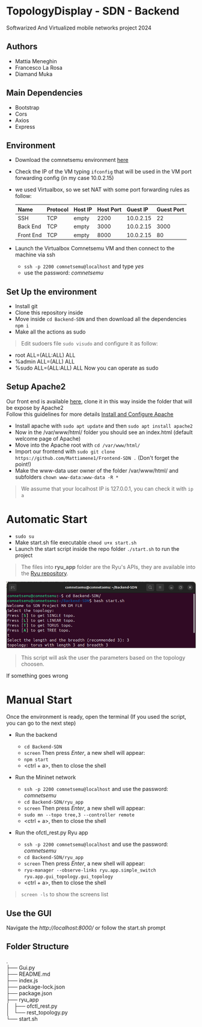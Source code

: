 # TopologyDisplay - SDN - Backend
Softwarized And Virtualized mobile networks project 2024

## Authors
- Mattia Meneghin
- Francesco La Rosa
- Diamand Muka

## Main Dependencies
- Bootstrap
- Cors
- Axios
- Express

## Environment
- Download the comnetsemu environment [here](https://www.granelli-lab.org/researches/relevant-projects/comnetsemu-labs)
- Check the IP of the VM typing ```ifconfig``` that will be used in the VM port forwarding config (in my case 10.0.2.15)
- we used Virtualbox, so we set NAT with some port forwarding rules as follow:
    
    **Name** | **Protocol** | **Host IP** | **Host Port** | **Guest IP** | **Guest Port** 
    --- | --- | --- | --- |--- |--- 
    SSH | TCP | empty | 2200 | 10.0.2.15 | 22
    Back End | TCP | empty | 3000 | 10.0.2.15 | 3000
    Front End | TCP | empty | 8000 | 10.0.2.15 | 80
    
- Launch the Virtualbox Comnetsemu VM and then connect to the machine via ssh
    - ```ssh -p 2200 comnetsemu@localhost``` and type *yes*    
    - use the password: *comnetsemu*  

## Set Up the environment
- Install git
- Clone this repository inside
- Move inside ```cd Backend-SDN``` and then download all the dependencies ```npm i```
- Make all the actions as sudo
> Edit sudoers file ```sudo visudo``` and configure it as follow:
- root    ALL=(ALL:ALL) ALL
- %admin ALL=(ALL) ALL
- %sudo   ALL=(ALL:ALL) ALL
Now you can operate as sudo

## Setup Apache2
Our front end is available [here](https://github.com/Mattiamene1/Frontend-SDN), clone it in this way inside the folder that will be expose by Apache2 <br>
Follow this guidelines for more details [Install and Configure Apache](https://ubuntu.com/tutorials/install-and-configure-apache#1-overview)
- Install apache with ```sudo apt update``` and then ```sudo apt install apache2```
- Now in the /var/www/html/ folder you should see an index.html (default welcome page of Apache)
- Move into the Apache root with ```cd /var/www/html/```
- Import our frontend with ```sudo git clone https://github.com/Mattiamene1/Frontend-SDN .``` (Don't forget the point!)
- Make the www-data user owner of the folder /var/www/html/ and subfolders ```chown www-data:www-data -R *``` 
> We assume that your localhost IP is 127.0.0.1, you can check it with ```ip a```

# Automatic Start
- ```sudo su``` 
- Make start.sh file executable ```chmod u+x start.sh```
- Launch the start script inside the repo folder ```./start.sh``` to run the project

> The files into **ryu_app** folder are the Ryu's APIs, they are available into the [Ryu repository](https://github.com/faucetsdn/ryu/tree/master/ryu/app).

<img src="https://github.com/Mattiamene1/Backend-SDN/blob/main/docs/image_start.png">

> This script will ask the user the parameters based on the topology choosen.

If something goes wrong
# Manual Start
Once the environment is ready, open the terminal (If you used the script, you can go to the next step)
- Run the backend
    - ```cd Backend-SDN```
    - ```screen``` Then press *Enter*, a new shell will appear:
    - ```npm start```
    - <ctrl + a>, then <d> to close the shell

- Run the Mininet network
    - ```ssh -p 2200 comnetsemu@localhost``` and use the password: *comnetsemu*
    - ```cd Backend-SDN/ryu_app```
    - ```screen``` Then press *Enter*, a new shell will appear:
    - ```sudo mn --topo tree,3 --controller remote```
    - <ctrl + a>, then <d> to close the shell

- Run the ofctl_rest.py Ryu app
    - ```ssh -p 2200 comnetsemu@localhost``` and use the password: *comnetsemu*
    - ```cd Backend-SDN/ryu_app```
    - ```screen``` Then press *Enter*, a new shell will appear:
    - ```ryu-manager --observe-links ryu.app.simple_switch ryu.app.gui_topology.gui_topology```
    - <ctrl + a>, then <d> to close the shell

> ```screen -ls``` to show the screens list

## Use the GUI
Navigate the *http://localhost:8000/* or follow the start.sh prompt

## Folder Structure
.<br>
├── Gui.py<br>
├── README.md<br>
├── index.js<br>
├── package-lock.json<br>
├── package.json<br>
├── ryu_app<br>
│   ├── ofctl_rest.py<br>
│   └── rest_topology.py<br>
└── start.sh<br>
